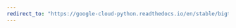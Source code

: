 ```yaml
---
redirect_to: "https://google-cloud-python.readthedocs.io/en/stable/bigtable/table-api.html"
---
```

